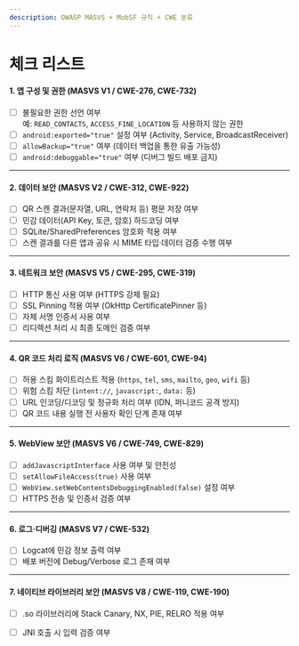 ```yaml
---
description: OWASP MASVS + MobSF 규칙 + CWE 분류
---
```


# 체크 리스트

#### 1. 앱 구성 및 권한 (MASVS V1 / CWE-276, CWE-732)

* [ ] 불필요한 권한 선언 여부\
  예: `READ_CONTACTS`, `ACCESS_FINE_LOCATION` 등 사용하지 않는 권한
* [ ] `android:exported="true"` 설정 여부 (Activity, Service, BroadcastReceiver)
* [ ] `allowBackup="true"` 여부 (데이터 백업을 통한 유출 가능성)
* [ ] `android:debuggable="true"` 여부 (디버그 빌드 배포 금지)

***

#### 2. 데이터 보안 (MASVS V2 / CWE-312, CWE-922)

* [ ] QR 스캔 결과(문자열, URL, 연락처 등) 평문 저장 여부
* [ ] 민감 데이터(API Key, 토큰, 암호) 하드코딩 여부
* [ ] SQLite/SharedPreferences 암호화 적용 여부
* [ ] 스캔 결과를 다른 앱과 공유 시 MIME 타입·데이터 검증 수행 여부

***

#### 3. 네트워크 보안 (MASVS V5 / CWE-295, CWE-319)

* [ ] HTTP 통신 사용 여부 (HTTPS 강제 필요)
* [ ] SSL Pinning 적용 여부 (OkHttp CertificatePinner 등)
* [ ] 자체 서명 인증서 사용 여부
* [ ] 리디렉션 처리 시 최종 도메인 검증 여부

***

#### 4. QR 코드 처리 로직 (MASVS V6 / CWE-601, CWE-94)

* [ ] 허용 스킴 화이트리스트 적용 (`https`, `tel`, `sms`, `mailto`, `geo`, `wifi` 등)
* [ ] 위험 스킴 차단 (`intent://`, `javascript:`, `data:` 등)
* [ ] URL 인코딩/디코딩 및 정규화 처리 여부 (IDN, 퍼니코드 공격 방지)
* [ ] QR 코드 내용 실행 전 사용자 확인 단계 존재 여부

***

#### 5. WebView 보안 (MASVS V6 / CWE-749, CWE-829)

* [ ] `addJavascriptInterface` 사용 여부 및 안전성
* [ ] `setAllowFileAccess(true)` 사용 여부
* [ ] `WebView.setWebContentsDebuggingEnabled(false)` 설정 여부
* [ ] HTTPS 전송 및 인증서 검증 여부

***

#### 6. 로그·디버깅 (MASVS V7 / CWE-532)

* [ ] Logcat에 민감 정보 출력 여부
* [ ] 배포 버전에 Debug/Verbose 로그 존재 여부

***

#### 7. 네이티브 라이브러리 보안 (MASVS V8 / CWE-119, CWE-190)

* [ ] .so 라이브러리에 Stack Canary, NX, PIE, RELRO 적용 여부
* [ ] JNI 호출 시 입력 검증 여부



